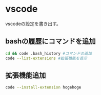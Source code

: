 # vscode

vscodeの設定を書き出す。


## bashの履歴にコマンドを追加
```bash
cd && code .bash_history #コマンドの追加
code --list-extensions #拡張機能を表示
```

## 拡張機能追加
```bash
code --install-extension hogehoge
```
